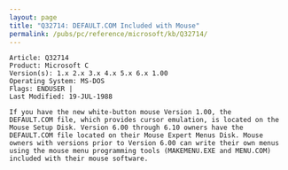 ```yaml
---
layout: page
title: "Q32714: DEFAULT.COM Included with Mouse"
permalink: /pubs/pc/reference/microsoft/kb/Q32714/
---
```


	Article: Q32714
	Product: Microsoft C
	Version(s): 1.x 2.x 3.x 4.x 5.x 6.x 1.00
	Operating System: MS-DOS
	Flags: ENDUSER |
	Last Modified: 19-JUL-1988
	
	If you have the new white-button mouse Version 1.00, the
	DEFAULT.COM file, which provides cursor emulation, is located on the
	Mouse Setup Disk. Version 6.00 through 6.10 owners have the
	DEFAULT.COM file located on their Mouse Expert Menus Disk. Mouse
	owners with versions prior to Version 6.00 can write their own menus
	using the mouse menu programming tools (MAKEMENU.EXE and MENU.COM)
	included with their mouse software.

